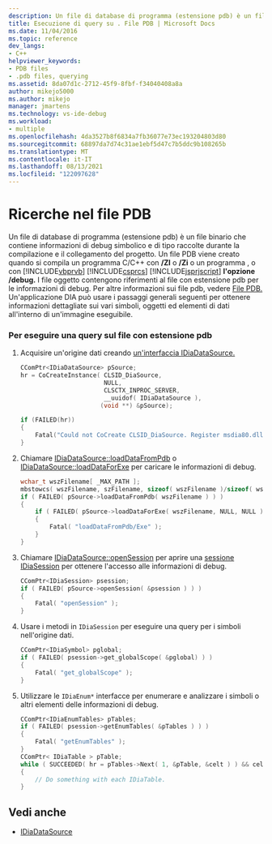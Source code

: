```yaml
---
description: Un file di database di programma (estensione pdb) è un file binario che contiene informazioni di debug simbolico e di tipo raccolte durante la compilazione e il collegamento del progetto.
title: Esecuzione di query su . File PDB | Microsoft Docs
ms.date: 11/04/2016
ms.topic: reference
dev_langs:
- C++
helpviewer_keywords:
- PDB files
- .pdb files, querying
ms.assetid: 8da07d1c-2712-45f9-8fbf-f34040408a8a
author: mikejo5000
ms.author: mikejo
manager: jmartens
ms.technology: vs-ide-debug
ms.workload:
- multiple
ms.openlocfilehash: 4da3527b8f6834a7fb36077e73ec193204803d80
ms.sourcegitcommit: 68897da7d74c31ae1ebf5d47c7b5ddc9b108265b
ms.translationtype: MT
ms.contentlocale: it-IT
ms.lasthandoff: 08/13/2021
ms.locfileid: "122097628"
---
```

# <a name="querying-the-pdb-file"></a>Ricerche nel file PDB
Un file di database di programma (estensione pdb) è un file binario che contiene informazioni di debug simbolico e di tipo raccolte durante la compilazione e il collegamento del progetto. Un file PDB viene creato quando si compila un programma C/C++ con **/ZI** o **/Zi** o un programma , o con [!INCLUDE[vbprvb](../../code-quality/includes/vbprvb_md.md)] [!INCLUDE[csprcs](../../data-tools/includes/csprcs_md.md)] [!INCLUDE[jsprjscript](../../debugger/debug-interface-access/includes/jsprjscript_md.md)] **l'opzione /debug.** I file oggetto contengono riferimenti al file con estensione pdb per le informazioni di debug. Per altre informazioni sui file pdb, vedere [File PDB.](/previous-versions/visualstudio/visual-studio-2010/yd4f8bd1(v=vs.100)) Un'applicazione DIA può usare i passaggi generali seguenti per ottenere informazioni dettagliate sui vari simboli, oggetti ed elementi di dati all'interno di un'immagine eseguibile.

### <a name="to-query-the-pdb-file"></a>Per eseguire una query sul file con estensione pdb

1. Acquisire un'origine dati creando [un'interfaccia IDiaDataSource.](../../debugger/debug-interface-access/idiadatasource.md)

    ```C++
    CComPtr<IDiaDataSource> pSource;
    hr = CoCreateInstance( CLSID_DiaSource,
                           NULL,
                           CLSCTX_INPROC_SERVER,
                           __uuidof( IDiaDataSource ),
                          (void **) &pSource);

    if (FAILED(hr))
    {
        Fatal("Could not CoCreate CLSID_DiaSource. Register msdia80.dll." );
    }
    ```

2. Chiamare [IDiaDataSource::loadDataFromPdb](../../debugger/debug-interface-access/idiadatasource-loaddatafrompdb.md) o [IDiaDataSource::loadDataForExe](../../debugger/debug-interface-access/idiadatasource-loaddataforexe.md) per caricare le informazioni di debug.

    ```C++
    wchar_t wszFilename[ _MAX_PATH ];
    mbstowcs( wszFilename, szFilename, sizeof( wszFilename )/sizeof( wszFilename[0] ) );
    if ( FAILED( pSource->loadDataFromPdb( wszFilename ) ) )
    {
        if ( FAILED( pSource->loadDataForExe( wszFilename, NULL, NULL ) ) )
        {
            Fatal( "loadDataFromPdb/Exe" );
        }
    }
    ```

3. Chiamare [IDiaDataSource::openSession](../../debugger/debug-interface-access/idiadatasource-opensession.md) per aprire una [sessione IDiaSession](../../debugger/debug-interface-access/idiasession.md) per ottenere l'accesso alle informazioni di debug.

    ```C++
    CComPtr<IDiaSession> psession;
    if ( FAILED( pSource->openSession( &psession ) ) )
    {
        Fatal( "openSession" );
    }
    ```

4. Usare i metodi in `IDiaSession` per eseguire una query per i simboli nell'origine dati.

    ```C++
    CComPtr<IDiaSymbol> pglobal;
    if ( FAILED( psession->get_globalScope( &pglobal) ) )
    {
        Fatal( "get_globalScope" );
    }
    ```

5. Utilizzare le `IDiaEnum*` interfacce per enumerare e analizzare i simboli o altri elementi delle informazioni di debug.

    ```C++
    CComPtr<IDiaEnumTables> pTables;
    if ( FAILED( psession->getEnumTables( &pTables ) ) )
    {
        Fatal( "getEnumTables" );
    }
    CComPtr< IDiaTable > pTable;
    while ( SUCCEEDED( hr = pTables->Next( 1, &pTable, &celt ) ) && celt == 1 )
    {
        // Do something with each IDiaTable.
    }
    ```

## <a name="see-also"></a>Vedi anche
- [IDiaDataSource](../../debugger/debug-interface-access/idiadatasource.md)
